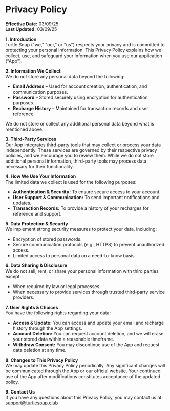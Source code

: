 # Privacy Policy

**Effective Date:** 03/09/25  
**Last Updated:** 03/09/25

**1. Introduction**  
Turtle Soup ("we," "our," or "us") respects your privacy and is committed to protecting your personal information. This Privacy Policy explains how we collect, use, and safeguard your information when you use our application ("App").

**2. Information We Collect**  
We do not store any personal data beyond the following:

- **Email Address** – Used for account creation, authentication, and communication purposes.
- **Password** – Stored securely using encryption for authentication purposes.
- **Recharge History** – Maintained for transaction records and user reference.

We do not store or collect any additional personal data beyond what is mentioned above.

**3. Third-Party Services**  
Our App integrates third-party tools that may collect or process your data independently. These services are governed by their respective privacy policies, and we encourage you to review them. While we do not store additional personal information, third-party tools may process data necessary for their functionality.

**4. How We Use Your Information**  
The limited data we collect is used for the following purposes:

- **Authentication & Security:** To ensure secure access to your account.
- **User Support & Communication:** To send important notifications and updates.
- **Transaction Records:** To provide a history of your recharges for reference and support.

**5. Data Protection & Security**  
We implement strong security measures to protect your data, including:

- Encryption of stored passwords.
- Secure communication protocols (e.g., HTTPS) to prevent unauthorized access.
- Limited access to personal data on a need-to-know basis.

**6. Data Sharing & Disclosure**  
We do not sell, rent, or share your personal information with third parties except:

- When required by law or legal processes.
- When necessary to provide services through trusted third-party service providers.

**7. User Rights & Choices**  
You have the following rights regarding your data:

- **Access & Update:** You can access and update your email and recharge history through the App settings.
- **Account Deletion:** You can request account deletion, and we will erase your stored data within a reasonable timeframe.
- **Withdraw Consent:** You may discontinue use of the App and request data deletion at any time.

**8. Changes to This Privacy Policy**  
We may update this Privacy Policy periodically. Any significant changes will be communicated through the App or our official website. Your continued use of the App after modifications constitutes acceptance of the updated policy.

**9. Contact Us**  
If you have any questions about this Privacy Policy, you may contact us at: support@turtlesoup.club



